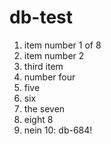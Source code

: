 # db-test

1. item number 1 of 8
2. item number 2
3. third item
4. number four
5. five
6. six
7. the seven
8. eight 8
9. nein
10: db-684!
